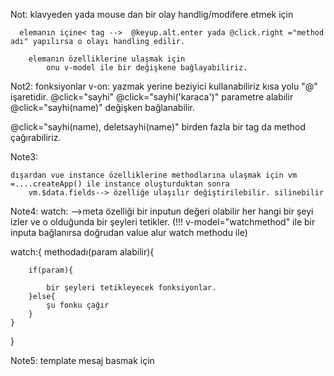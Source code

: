 Not:
klavyeden yada mouse dan bir olay handlig/modifere etmek için

      elemanın içine< tag -->  @keyup.alt.enter yada @click.right ="method adı" yapılırsa o olayı handling edilir.

        elemanın özelliklerine ulaşmak için
            onu v-model ile bir değişkene bağlayabiliriz.

Not2:
fonksiyonlar v-on: yazmak yerine beziyici kullanabiliriz kısa yolu "@" işaretidir.
@click="sayhi"
@click="sayhi('karaca')" parametre alabilir
@click="sayhi(name)" değişken bağlanabilir.

@click="sayhi(name), deletsayhi(name)" birden fazla bir tag da method çağırabiliriz.

Note3:

    dışardan vue instance özelliklerine methodlarına ulaşmak için vm =....createApp() ile instance oluşturduktan sonra
        vm.$data.fields--> özelliğe ulaşılır değiştirilebilir. silinebilir

Note4:
watch: -->meta özelliği
bir inputun değeri olabilir her hangi bir şeyi izler ve o olduğunda bir şeyleri tetikler. (!!! v-model="watchmethod" ile bir inputa bağlanırsa doğrudan value alur watch methodu ile)

watch:{
methodadı(param alabilir){

        if(param){

            bir şeyleri tetikleyecek fonksiyonlar.
        }else{
            şu fonku çağır
        }
    }

}

Note5:
template mesaj basmak için
<span v-html="değişken adı">
